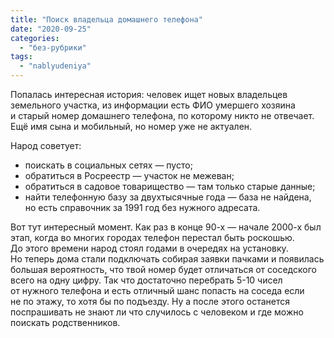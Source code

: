 ```yaml
---
title: "Поиск владельца домашнего телефона"
date: "2020-09-25"
categories: 
  - "без-рубрики"
tags: 
  - "nablyudeniya"
---
```


Попалась интересная история: человек ищет новых владельцев земельного участка, из информации есть ФИО умершего хозяина и старый номер домашнего телефона, по которому никто не отвечает. Ещё имя сына и мобильный, но номер уже не актуален.

Народ советует:

- поискать в социальных сетях — пусто;
- обратиться в Росреестр — участок не межеван;
- обратиться в садовое товарищество — там только старые данные;
- найти телефонную базу за двухтысячные года — база не найдена, но есть справочник за 1991 год без нужного адресата.

Вот тут интересный момент. Как раз в конце 90-х — начале 2000-х был этап, когда во многих городах телефон перестал быть роскошью. До этого времени народ стоял годами в очередях на установку. Но теперь дома стали подключать собирая заявки пачками и появилась большая вероятность, что твой номер будет отличаться от соседского всего на одну цифру. Так что достаточно перебрать 5-10 чисел от нужного телефона и есть отличный шанс попасть на соседа если не по этажу, то хотя бы по подъезду. Ну а после этого останется поспрашивать не знают ли что случилось с человеком и где можно поискать родственников.
